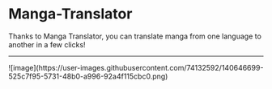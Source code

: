 # Manga-Translator
Thanks to Manga Translator, you can translate manga from one language to another in a few clicks!
<hr>
![image](https://user-images.githubusercontent.com/74132592/140646699-525c7f95-5731-48b0-a996-92a4f115cbc0.png)
